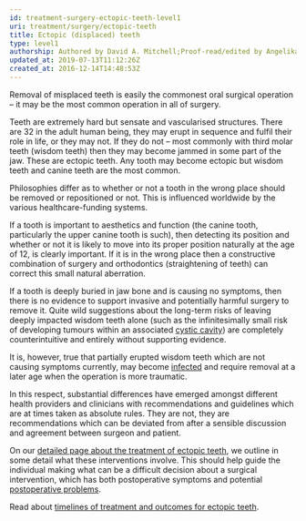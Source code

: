 ```yaml
---
id: treatment-surgery-ectopic-teeth-level1
uri: treatment/surgery/ectopic-teeth
title: Ectopic (displaced) teeth
type: level1
authorship: Authored by David A. Mitchell;Proof-read/edited by Angelika Sebald
updated_at: 2019-07-13T11:12:26Z
created_at: 2016-12-14T14:48:53Z
---
```


<p>Removal of misplaced teeth is easily the commonest oral surgical
    operation – it may be the most common operation in all of
    surgery.</p>
<p>Teeth are extremely hard but sensate and vascularised structures.
    There are 32 in the adult human being, they may erupt in
    sequence and fulfil their role in life, or they may not.
    If they do not – most commonly with third molar teeth (wisdom
    teeth) then they may become jammed in some part of the jaw.
    These are ectopic teeth. Any tooth may become ectopic but
    wisdom teeth and canine teeth are the most common.</p>
<p>Philosophies differ as to whether or not a tooth in the wrong
    place should be removed or repositioned or not. This is influenced
    worldwide by the various healthcare-funding systems.</p>
<p>If a tooth is important to aesthetics and function (the canine
    tooth, particularly the upper canine tooth is such), then
    detecting its position and whether or not it is likely to
    move into its proper position naturally at the age of 12,
    is clearly important. If it is in the wrong place then a
    constructive combination of surgery and orthodontics (straightening
    of teeth) can correct this small natural aberration.</p>
<p>If a tooth is deeply buried in jaw bone and is causing no symptoms,
    then there is no evidence to support invasive and potentially
    harmful surgery to remove it. Quite wild suggestions about
    the long-term risks of leaving deeply impacted wisdom teeth
    alone (such as the infinitesimally small risk of developing
    tumours within an associated <a href="/diagnosis/a-z/cyst">cystic cavity</a>)
    are completely counterintuitive and entirely without supporting
    evidence.</p>
<p>It is, however, true that partially erupted wisdom teeth which
    are not causing symptoms currently, may become <a href="/diagnosis/a-z/infection">infected</a>    and require removal at a later age when the operation is
    more traumatic.</p>
<p>In this respect, substantial differences have emerged amongst
    different health providers and clinicians with recommendations
    and guidelines which are at times taken as absolute rules.
    They are not, they are recommendations which can be deviated
    from after a sensible discussion and agreement between surgeon
    and patient.</p>
<p>On our <a href="/treatment/surgery/ectopic-teeth/detailed">detailed page about the treatment of ectopic teeth</a>,
    we outline in some detail what these interventions involve.
    This should help guide the individual making what can be
    a difficult decision about a surgical intervention, which
    has both postoperative symptoms and potential <a href="/treatment/surgery/postoperative-problems/teeth">postoperative problems</a>.</p>
<aside>
    <p>Read about <a href="/treatment/timelines/ectopic-teeth">timelines of treatment and outcomes for ectopic teeth</a>.</p>
</aside>
